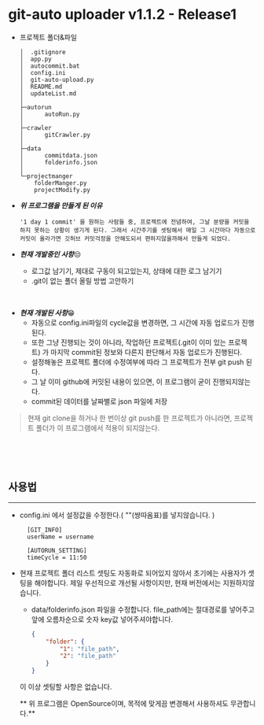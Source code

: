 # git-auto uploader v1.1.2 - Release1

*  프로젝트 폴더&파일
    ```
    │  .gitignore
    │  app.py
    │  autocommit.bat
    │  config.ini
    │  git-auto-upload.py
    │  README.md
    │  updateList.md
    │
    ├─autorun
    │      autoRun.py
    │
    ├─crawler
    │      gitCrawler.py
    │
    ├─data
    │      commitdata.json
    │      folderinfo.json
    │
    └─projectmanger
        folderManger.py
        projectModify.py
    
    ``` 


* ***위 프로그램을 만들게 된 이유***
  
    ```'1 day 1 commit' 을 원하는 사람들 중, 프로젝트에 전념하여, 그날 분량을 커밋을 하지 못하는 상황이 생기게 된다. 그래서 시간주기를 셋팅해서 매일 그 시간마다 자동으로 커밋이 올라가면 깃허브 커밋걱정을 안해도되서 편하지않을까해서 만들게 되었다.```


* ***현재 개발중인 사항***😒
  * 로그값 남기기, 제대로 구동이 되고있는지, 상태에 대한 로그 남기기
  * .git이 없는 폴더 올릴 방법 고안하기

<br>

* ***현재 개발된 사항***😁
  * 자동으로 config.ini파일의 cycle값을 변경하면, 그 시간에 자동 업로드가 진행된다.
  * 또한 그냥 진행되는 것이 아니라, 작업하던 프로젝트(.git이 이미 있는 프로젝트) 가 마지막 commit된 정보와 다른지 판단해서 자동 업로드가 진행된다.
  * 설정해놓은 프로젝트 폴더에 수정여부에 따라 그 프로젝트가 전부 git push 된다. 
  * 그 날 이미 github에 커밋된 내용이 있으면, 이 프로그램이 굳이 진행되지않는다.
  * commit된 데이터를 날짜별로 json 파일에 저장



> 현재 git clone을 하거나 한 번이상 git push를 한 프로젝트가 아니라면, 프로젝트 폴더가 이 프로그램에서 적용이 되지않는다.

<br>
<br>
<br>

## 사용법
<hr>

* config.ini 에서 설정값을 수정한다.( ""(쌍따옴표)를 넣지않습니다. )
  ```
    [GIT_INFO]
    userName = username

    [AUTORUN_SETTING]
    timeCycle = 11:50
    ```
* 현재 프로젝트 폴더 리스트 셋팅도 자동화로 되어있지 않아서 초기에는 사용자가 셋팅을 해야합니다. 제일 우선적으로 개선될 사항이지만, 현재 버전에서는 지원하지않습니다.

    * data/folderinfo.json 파일을 수정합니다. file_path에는 절대경로를 넣어주고 앞에 오름차순으로 숫자 key값 넣어주셔야합니다.
        ```json
        {
            "folder": {
                "1": "file_path",
                "2": "file_path"
            }
        }
        ```
    
    이 이상 셋팅할 사항은 없습니다. 

   ** 위 프로그램은 OpenSource이며, 목적에 맞게끔 변경해서 사용하셔도 무관합니다.**
